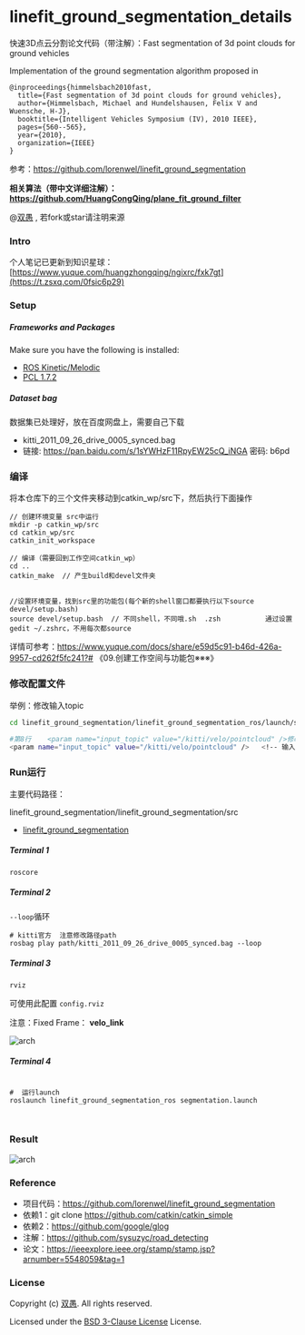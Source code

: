 # linefit_ground_segmentation_details

快速3D点云分割论文代码（带注解）：Fast segmentation of 3d point clouds for ground vehicles

Implementation of the ground segmentation algorithm proposed in

```
@inproceedings{himmelsbach2010fast,
  title={Fast segmentation of 3d point clouds for ground vehicles},
  author={Himmelsbach, Michael and Hundelshausen, Felix V and Wuensche, H-J},
  booktitle={Intelligent Vehicles Symposium (IV), 2010 IEEE},
  pages={560--565},
  year={2010},
  organization={IEEE}
}
```

参考：https://github.com/lorenwel/linefit_ground_segmentation

**相关算法（带中文详细注解）：https://github.com/HuangCongQing/plane_fit_ground_filter**

@[双愚](https://github.com/HuangCongQing/) , 若fork或star请注明来源

### Intro

个人笔记已更新到知识星球：[https://www.yuque.com/huangzhongqing/ngixrc/fxk7gt](https://t.zsxq.com/0fsic6p29)

### Setup

##### Frameworks and Packages

Make sure you have the following is installed:

- [ROS Kinetic/Melodic](http://wiki.ros.org/melodic)
- [PCL 1.7.2](http://pointclouds.org/downloads/)

##### Dataset bag

数据集已处理好，放在百度网盘上，需要自己下载

* kitti_2011_09_26_drive_0005_synced.bag
* 链接: https://pan.baidu.com/s/1sYWHzF11RpyEW25cQ_iNGA  密码: b6pd

### 编译

将本仓库下的三个文件夹移动到catkin_wp/src下，然后执行下面操作

```shell
// 创建环境变量 src中运行
mkdir -p catkin_wp/src
cd catkin_wp/src
catkin_init_workspace

// 编译（需要回到工作空间catkin_wp）
cd ..
catkin_make  // 产生build和devel文件夹


//设置环境变量，找到src里的功能包(每个新的shell窗口都要执行以下source devel/setup.bash)
source devel/setup.bash  // 不同shell，不同哦.sh  .zsh           通过设置gedit ~/.zshrc，不用每次都source
```

详情可参考：https://www.yuque.com/docs/share/e59d5c91-b46d-426a-9957-cd262f5fc241?# 《09.创建工作空间与功能包※※※》


### 修改配置文件

举例：修改输入topic

```bash
cd linefit_ground_segmentation/linefit_ground_segmentation_ros/launch/segmentation.launch

#第8行    <param name="input_topic" value="/kitti/velo/pointcloud" />修改你的雷达点云话题
<param name="input_topic" value="/kitti/velo/pointcloud" />   <!-- 输入topic -->

```


### Run运行

主要代码路径：

linefit_ground_segmentation/linefit_ground_segmentation/src

* [linefit_ground_segmentation](linefit_ground_segmentation/linefit_ground_segmentation/src)

##### Terminal 1

```
roscore
```

##### Terminal 2

`--loop`循环

```
# kitti官方  注意修改路径path
rosbag play path/kitti_2011_09_26_drive_0005_synced.bag --loop
```

##### Terminal 3

```
rviz
```

可使用此配置 `config.rviz`

注意：Fixed Frame： **velo_link**

![arch](https://cdn.nlark.com/yuque/0/2021/png/232596/1611807439212-954eb16d-fdc6-49db-8647-b4df4d4115f7.png)

##### Terminal 4

```

#  运行launch
roslaunch linefit_ground_segmentation_ros segmentation.launch



```

### Result

![arch](https://cdn.nlark.com/yuque/0/2021/png/232596/1611807271441-3826b794-9a49-4ca5-879d-8206fbab4190.png)

### Reference

* 项目代码：https://github.com/lorenwel/linefit_ground_segmentation
* 依赖1：git clone https://github.com/catkin/catkin_simple
* 依赖2：https://github.com/google/glog
* 注解：https://github.com/sysuzyc/road_detecting
* 论文：https://ieeexplore.ieee.org/stamp/stamp.jsp?arnumber=5548059&tag=1

### License

Copyright (c) [双愚](https://github.com/HuangCongQing/). All rights reserved.

Licensed under the [BSD 3-Clause License](./LICENSE) License.
